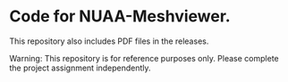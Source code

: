# Code for NUAA-Meshviewer.
This repository also includes PDF files in the releases.


Warning: This repository is for reference purposes only. Please complete the project assignment independently.

